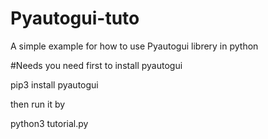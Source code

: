 # Pyautogui-tuto
A simple example for how to use Pyautogui librery in python 

#Needs 
you need first to install pyautogui

pip3 install pyautogui

then run it by 

python3 tutorial.py
